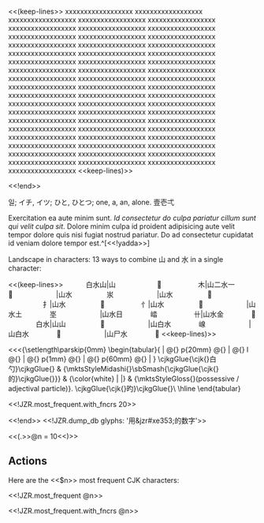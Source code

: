 <<(keep-lines>>
    xxxxxxxxxxxxxxxxxx
    xxxxxxxxxxxxxxxxxx
    xxxxxxxxxxxxxxxxxx
    xxxxxxxxxxxxxxxxxx
    xxxxxxxxxxxxxxxxxx
    xxxxxxxxxxxxxxxxxx
    xxxxxxxxxxxxxxxxxx
    xxxxxxxxxxxxxxxxxx
    xxxxxxxxxxxxxxxxxx
    xxxxxxxxxxxxxxxxxx
    xxxxxxxxxxxxxxxxxx
    xxxxxxxxxxxxxxxxxx
    xxxxxxxxxxxxxxxxxx
    xxxxxxxxxxxxxxxxxx
    xxxxxxxxxxxxxxxxxx
    xxxxxxxxxxxxxxxxxx
    xxxxxxxxxxxxxxxxxx
    xxxxxxxxxxxxxxxxxx
    xxxxxxxxxxxxxxxxxx
    xxxxxxxxxxxxxxxxxx
    xxxxxxxxxxxxxxxxxx
    xxxxxxxxxxxxxxxxxx
    xxxxxxxxxxxxxxxxxx
    xxxxxxxxxxxxxxxxxx
    xxxxxxxxxxxxxxxxxx
    xxxxxxxxxxxxxxxxxx
    xxxxxxxxxxxxxxxxxx
    xxxxxxxxxxxxxxxxxx
    xxxxxxxxxxxxxxxxxx
    xxxxxxxxxxxxxxxxxx
    xxxxxxxxxxxxxxxxxx
    xxxxxxxxxxxxxxxxxx
    xxxxxxxxxxxxxxxxxx
    xxxxxxxxxxxxxxxxxx
    xxxxxxxxxxxxxxxxxx
    xxxxxxxxxxxxxxxxxx
    xxxxxxxxxxxxxxxxxx
    xxxxxxxxxxxxxxxxxx
    xxxxxxxxxxxxxxxxxx
    xxxxxxxxxxxxxxxxxx
    xxxxxxxxxxxxxxxxxx
    xxxxxxxxxxxxxxxxxx
    xxxxxxxxxxxxxxxxxx
    xxxxxxxxxxxxxxxxxx
    xxxxxxxxxxxxxxxxxx
    xxxxxxxxxxxxxxxxxx
    xxxxxxxxxxxxxxxxxx
    xxxxxxxxxxxxxxxxxx
    xxxxxxxxxxxxxxxxxx
    xxxxxxxxxxxxxxxxxx
    xxxxxxxxxxxxxxxxxx
    xxxxxxxxxxxxxxxxxx
    xxxxxxxxxxxxxxxxxx
    xxxxxxxxxxxxxxxxxx
    xxxxxxxxxxxxxxxxxx
    xxxxxxxxxxxxxxxxxx
    xxxxxxxxxxxxxxxxxx
<<keep-lines)>>

<<!end>>


일;
イチ,
イツ;
ひと,
ひとつ;
one, a, an, alone. 壹壱弌



Exercitation ea aute minim sunt. *Id consectetur do culpa pariatur cillum sunt
qui velit culpa sit*. Dolore minim culpa id proident adipisicing aute velit
tempor dolore quis nisi fugiat nostrud pariatur. Do ad consectetur cupidatat id
veniam dolore tempor est.^[<<!yadda>>]


Landscape in characters: 13 ways to combine 山 and 水 in a single character:

<<(keep-lines>>
　　　白水山|山　　　　　　𣻮
　　　　　木|山二水一　　　𪳢
　　　　　　|山水　　　　　汖
　　　　　　|山水　　　　　𡵰
　　　　　扌|山水　　　　　𢫂
　　　　　忄|山水　　　　　𢚭
　　　　　　|山水土　　　　埊
　　　　　　|山水日　　　　崉
　　　　　卄|山水金　　　　𧁆
　　　　白水|山山　　　　　𣻮
　　　　　　|山白水　　　　㟫
　　　　　　|山白水　　　　𡺙
　　　　　　|山尸水　　　　𡷷
<<keep-lines)>>

<!-- <<!JZR.dump_db glyphs: '用國鬱'>> -->

<<<{\setlength\parskip{0mm}
\begin{tabular}{ | @{} p{20mm} @{} | @{} l @{} | @{} p{1mm} @{} | @{} p{60mm} @{} | }
\cjkgGlue{\cjk{}白勺}\cjkgGlue{} & {\mktsStyleMidashi{}\sbSmash{\cjkgGlue{\cjk{}的}\cjkgGlue{}}} & {\color{white} | |} & {\mktsStyleGloss{}(possessive / adjectival particle)}. \cjkgGlue{\cjk{}旳}\cjkgGlue{}\\
\hline
\end{tabular}
>>>

<<!JZR.most_frequent.with_fncrs 20>>

<<!end>>
<<!JZR.dump_db glyphs: '用&jzr#xe353;的数字'>>

<<(.>>@n = 10<<)>>

<!-- <<(multi-column>> -->


## Actions

Here are the <<$n>> most frequent CJK characters:

<<!JZR.most_frequent @n>>

<<!JZR.most_frequent.with_fncrs @n>>


<!-- <<multi-column)>> -->


